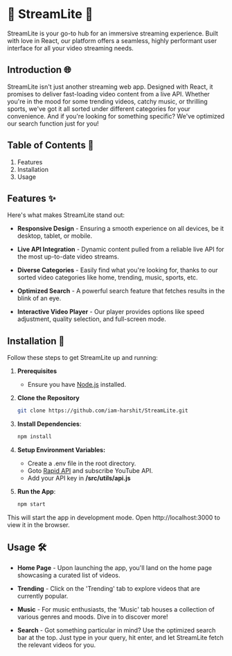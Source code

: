 # 🎥 StreamLite 🎥

StreamLite is your go-to hub for an immersive streaming experience. Built with love in React, our platform offers a seamless, highly performant user interface for all your video streaming needs.

## Introduction 🌐
StreamLite isn't just another streaming web app. Designed with React, it promises to deliver fast-loading video content from a live API. Whether you're in the mood for some trending videos, catchy music, or thrilling sports, we've got it all sorted under different categories for your convenience. And if you're looking for something specific? We've optimized our search function just for you!

## Table of Contents 📖
1. Features
2. Installation
3. Usage

## Features ✨
Here's what makes StreamLite stand out:

- **Responsive Design** - Ensuring a smooth experience on all devices, be it desktop, tablet, or mobile.
  
- **Live API Integration** - Dynamic content pulled from a reliable live API for the most up-to-date video streams.

- **Diverse Categories** - Easily find what you're looking for, thanks to our sorted video categories like home, trending, music, sports, etc.
  
- **Optimized Search** - A powerful search feature that fetches results in the blink of an eye.

- **Interactive Video Player** - Our player provides options like speed adjustment, quality selection, and full-screen mode.

## Installation 🔧
Follow these steps to get StreamLite up and running:

1. **Prerequisites**
   - Ensure you have [Node.js](https://nodejs.org/) installed.

2. **Clone the Repository**
   ```bash
   git clone https://github.com/iam-harshit/StreamLite.git
   ```
    
2. **Install Dependencies**:
    ```bash
    npm install
    ```
    
3. **Setup Environment Variables:**
   - Create a .env file in the root directory.
   - Goto [Rapid API](https://rapidapi.com/hub) and subscribe YouTube API.
   - Add your API key in **/src/utils/api.js**
     
4. **Run the App**:
    ```bash
    npm start
    ```

This will start the app in development mode. Open http://localhost:3000 to view it in the browser.

## Usage 🛠
- **Home Page** - Upon launching the app, you'll land on the home page showcasing a curated list of videos.
  
- **Trending** - Click on the 'Trending' tab to explore videos that are currently popular.
  
- **Music** - For music enthusiasts, the 'Music' tab houses a collection of various genres and moods. Dive in to discover more!
  
- **Search** - Got something particular in mind? Use the optimized search bar at the top. Just type in your query, hit enter, and let StreamLite fetch the relevant videos for you.
